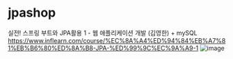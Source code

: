 # jpashop
실전! 스프링 부트와 JPA활용 1 - 웹 애플리케이션 개발 (김영한) + mySQL
https://www.inflearn.com/course/%EC%8A%A4%ED%94%84%EB%A7%81%EB%B6%80%ED%8A%B8-JPA-%ED%99%9C%EC%9A%A9-1
![image](https://user-images.githubusercontent.com/52444134/116070113-2b4b7400-a6c7-11eb-8ad4-d2e0965dcf02.png)

